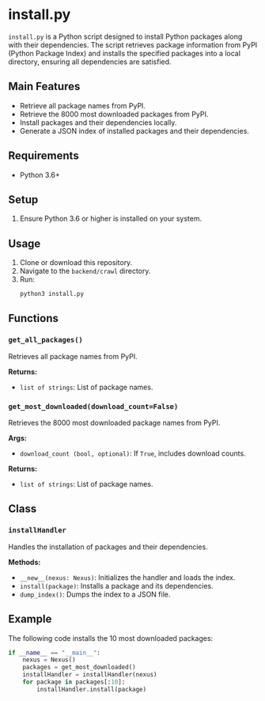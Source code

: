 # install.py

`install.py` is a Python script designed to install Python packages along with their dependencies. The script retrieves package information from PyPI (Python Package Index) and installs the specified packages into a local directory, ensuring all dependencies are satisfied.

## Main Features

- Retrieve all package names from PyPI.
- Retrieve the 8000 most downloaded packages from PyPI.
- Install packages and their dependencies locally.
- Generate a JSON index of installed packages and their dependencies.

## Requirements

- Python 3.6+

## Setup

1. Ensure Python 3.6 or higher is installed on your system.

## Usage

1. Clone or download this repository.
2. Navigate to the `backend/crawl` directory.
3. Run:
    ```bash
    python3 install.py
    ```

## Functions

### `get_all_packages()`
Retrieves all package names from PyPI.

**Returns:**
- `list of strings`: List of package names.

### `get_most_downloaded(download_count=False)`
Retrieves the 8000 most downloaded package names from PyPI.

**Args:**
- `download_count (bool, optional)`: If `True`, includes download counts.

**Returns:**
- `list of strings`: List of package names.

## Class

### `installHandler`
Handles the installation of packages and their dependencies.

**Methods:**
- `__new__(nexus: Nexus)`: Initializes the handler and loads the index.
- `install(package)`: Installs a package and its dependencies.
- `dump_index()`: Dumps the index to a JSON file.

## Example

The following code installs the 10 most downloaded packages:

```python
if __name__ == "__main__":
    nexus = Nexus()
    packages = get_most_downloaded()
    installHandler = installHandler(nexus)
    for package in packages[:10]:
        installHandler.install(package)
